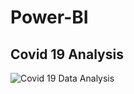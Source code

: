 # Power-BI
## Covid 19 Analysis 

![Covid 19 Data Analysis](https://github.com/Vignesh227/Power-BI/assets/96369223/16df58f4-9270-470b-9859-24e76ac6b687)
